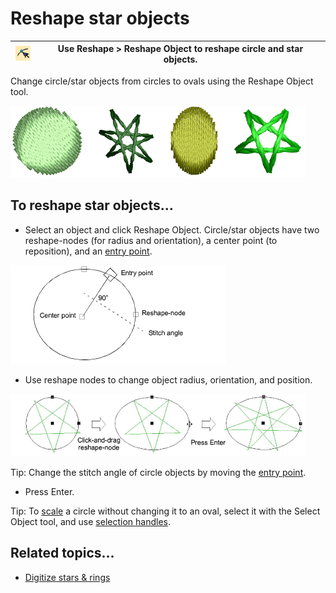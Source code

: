 # Reshape star objects

| ![ReshapeObject00040.png](assets/ReshapeObject00040.png) | Use Reshape > Reshape Object to reshape circle and star objects. |
| -------------------------------------------------------- | ---------------------------------------------------------------- |

Change circle/star objects from circles to ovals using the Reshape Object tool.

![reshape00041.png](assets/reshape00041.png)

## To reshape star objects...

- Select an object and click Reshape Object. Circle/star objects have two reshape-nodes (for radius and orientation), a center point (to reposition), and an [entry point](../../glossary/glossary).

![reshape00042.png](assets/reshape00042.png)

- Use reshape nodes to change object radius, orientation, and position.

![reshape00045.png](assets/reshape00045.png)

Tip: Change the stitch angle of circle objects by moving the [entry point](../../glossary/glossary).

- Press Enter.

Tip: To [scale](../../glossary/glossary) a circle without changing it to an oval, select it with the Select Object tool, and use [selection handles](../../glossary/glossary).

## Related topics...

- [Digitize stars & rings](../productivity/Digitize_stars_rings)
